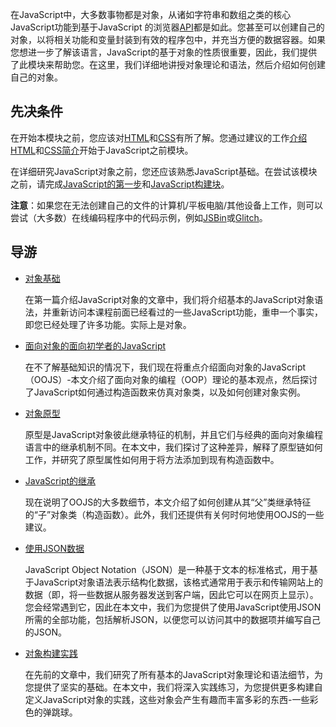 在JavaScript中，大多数事物都是对象，从诸如字符串和数组之类的核心JavaScript功能到基于JavaScript 的浏览器[API](1/en-US/docs/Glossary/API)都是如此。您甚至可以创建自己的对象，以将相关功能和变量封装到有效的程序包中，并充当方便的数据容器。如果您想进一步了解该语言，JavaScript的基于对象的性质很重要，因此，我们提供了此模块来帮助您。在这里，我们详细地讲授对象理论和语法，然后介绍如何创建自己的对象。

## 先决条件

在开始本模块之前，您应该对[HTML](1/en-US/docs/Glossary/HTML)和[CSS](1/en-US/docs/Glossary/CSS)有所了解。您通过建议的工作[介绍HTML](1/en-US/docs/Web/Guide/HTML/Introduction)和[CSS简介](1/en-US/docs/Learn/CSS/Introduction_to_CSS)开始于JavaScript之前模块。

在详细研究JavaScript对象之前，您还应该熟悉JavaScript基础。在尝试该模块之前，请完成[JavaScript的第一步](1/en-US/docs/Learn/JavaScript/First_steps)和[JavaScript构建块](1/en-US/docs/Learn/JavaScript/Building_blocks)。

**注意**：如果您在无法创建自己的文件的计算机/平板电脑/其他设备上工作，则可以尝试（大多数）在线编码程序中的代码示例，例如[JSBin](http://jsbin.com/)或[Glitch](https://glitch.com/)。

## 导游

- [对象基础](1/en-US/docs/Learn/JavaScript/Objects/Basics)

  在第一篇介绍JavaScript对象的文章中，我们将介绍基本的JavaScript对象语法，并重新访问本课程前面已经看过的一些JavaScript功能，重申一个事实，即您已经处理了许多功能。实际上是对象。

- [面向对象的面向初学者的JavaScript](1/en-US/docs/Learn/JavaScript/Objects/Object-oriented_JS)

  在不了解基础知识的情况下，我们现在将重点介绍面向对象的JavaScript（OOJS）-本文介绍了面向对象的编程（OOP）理论的基本观点，然后探讨了JavaScript如何通过构造函数来仿真对象类，以及如何创建对象实例。

- [对象原型](1/en-US/docs/Learn/JavaScript/Objects/Object_prototypes)

  原型是JavaScript对象彼此继承特征的机制，并且它们与经典的面向对象编程语言中的继承机制不同。在本文中，我们探讨了这种差异，解释了原型链如何工作，并研究了原型属性如何用于将方法添加到现有构造函数中。

- [JavaScript的继承](1/en-US/docs/Learn/JavaScript/Objects/Inheritance)

  现在说明了OOJS的大多数细节，本文介绍了如何创建从其“父”类继承特征的“子”对象类（构造函数）。此外，我们还提供有关何时何地使用OOJS的一些建议。

- [使用JSON数据](1/en-US/docs/Learn/JavaScript/Objects/JSON)

  JavaScript Object Notation（JSON）是一种基于文本的标准格式，用于基于JavaScript对象语法表示结构化数据，该格式通常用于表示和传输网站上的数据（即，将一些数据从服务器发送到客户端，因此它可以在网页上显示）。您会经常遇到它，因此在本文中，我们为您提供了使用JavaScript使用JSON所需的全部功能，包括解析JSON，以便您可以访问其中的数据项并编写自己的JSON。

- [对象构建实践](1/en-US/docs/Learn/JavaScript/Objects/Object_building_practice)

  在先前的文章中，我们研究了所有基本的JavaScript对象理论和语法细节，为您提供了坚实的基础。在本文中，我们将深入实践练习，为您提供更多构建自定义JavaScript对象的实践，这些对象会产生有趣而丰富多彩的东西-一些彩色的弹跳球。